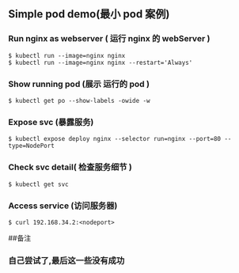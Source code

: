 ## Simple pod demo(最小 pod 案例)

### Run nginx as webserver ( 运行 nginx 的 webServer )

```shell
$ kubectl run --image=nginx nginx
$ kubectl run --image=nginx nginx --restart='Always'
```

### Show running pod (展示 运行的 pod )

```shell
$ kubectl get po --show-labels -owide -w
```

### Expose svc (暴露服务)

```shell
$ kubectl expose deploy nginx --selector run=nginx --port=80 --type=NodePort
```

### Check svc detail( 检查服务细节 )

```shell
$ kubectl get svc
```

### Access service (访问服务器)

```shell
$ curl 192.168.34.2:<nodeport>
```
##备注
### 自己尝试了,最后这一些没有成功